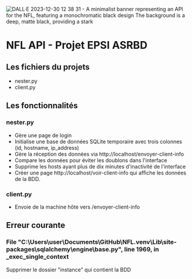 ![DALL·E 2023-12-30 12 38 31 - A minimalist banner representing an API for the NFL, featuring a monochromatic black design  The background is a deep, matte black, providing a stark ](https://github.com/DominiqueGagniere/NFL/assets/78609360/6b543220-b22d-4182-a9d2-2f9dcf040df9)
# NFL API - Projet EPSI ASRBD  
## Les fichiers du projets
- nester.py 
- client.py

## Les fonctionnalités 
### nester.py 
- Gère une page de login
- Initialise une base de données SQLite temporaire avec trois colonnes (id, hostname, ip_address)
- Gère la réception des données via http://localhost/envoyer-client-info
- Compare les données pour éviter les doublons dans l'interface
- Supprime les hosts ayant plus de dix minutes d'inactivité de l'interface
- Créer une page http://localhost/voir-client-info qui affiche les données de la BDD. 

### client.py 
- Envoie de la machine hôte vers /envoyer-client-info 

## Erreur courante 
### File "C:\Users\user\Documents\GitHub\NFL\.venv\Lib\site-packages\sqlalchemy\engine\base.py", line 1969, in _exec_single_context
Supprimer le dossier "instance" qui contient la BDD 
